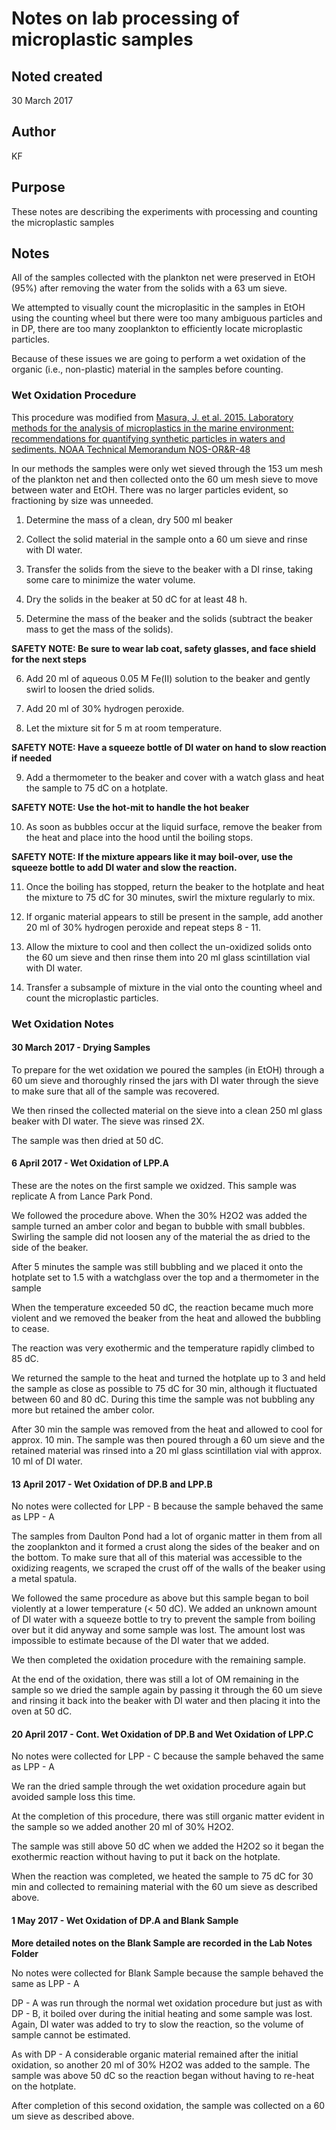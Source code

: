 # Notes on lab processing of microplastic samples

## Noted created
30 March 2017

## Author
KF

## Purpose
These notes are describing the experiments with processing and counting the microplastic samples

## Notes

All of the samples collected with the plankton net were preserved in EtOH (95%) after removing the water from the solids with a 63 um sieve.  

We attempted to visually count the microplasitic in the samples in EtOH using the counting wheel but there were too many ambiguous particles and in DP, there are too many zooplankton to efficiently locate microplastic particles.

Because of these issues we are going to perform a wet oxidation of the organic (i.e., non-plastic) material in the samples before counting.

### Wet Oxidation Procedure

This procedure was modified from [Masura, J. et al. 2015. Laboratory methods for the analysis of microplastics in the marine environment: recommendations for quantifying synthetic particles in waters and sediments. NOAA Technical Memorandum NOS-OR&R-48](https://marinedebris.noaa.gov/sites/default/files/publications-files/noaa_microplastics_methods_manual.pdf)

In our methods the samples were only wet sieved through the 153 um mesh of the plankton net and then collected onto the 60 um mesh sieve to move between water and EtOH.  There was no larger particles evident, so fractioning by size was unneeded.

1. Determine the mass of a clean, dry 500 ml beaker

2. Collect the solid material in the sample onto a 60 um sieve and rinse with DI water.

3. Transfer the solids from the sieve to the beaker with a DI rinse, taking some care to minimize the water volume.

4. Dry the solids in the beaker at 50 dC for at least 48 h.

5. Determine the mass of the beaker and the solids (subtract the beaker mass to get the mass of the solids).

**SAFETY NOTE: Be sure to wear lab coat, safety glasses, and face shield for the next steps**

6. Add 20 ml of aqueous 0.05 M Fe(II) solution to the beaker and gently swirl to loosen the dried solids.

7. Add 20 ml of 30% hydrogen peroxide.  

8. Let the mixture sit for 5 m at room temperature.

**SAFETY NOTE: Have a squeeze bottle of DI water on hand to slow reaction if needed**

9. Add a thermometer to the beaker and cover with a watch glass and heat the sample to 75 dC on a hotplate.

**SAFETY NOTE: Use the hot-mit to handle the hot beaker**

10. As soon as bubbles occur at the liquid surface, remove the beaker from the heat and place into the hood until the boiling stops. 

**SAFETY NOTE: If the mixture appears like it may boil-over, use the squeeze bottle to add DI water and slow the reaction.**

11. Once the boiling has stopped, return the beaker to the hotplate and heat the mixture to 75 dC for 30 minutes, swirl the mixture regularly to mix.

12. If organic material appears to still be present in the sample, add another 20 ml of 30% hydrogen peroxide and repeat steps 8 - 11.

13. Allow the mixture to cool and then collect the un-oxidized solids onto the 60 um sieve and then rinse them into 20 ml glass scintillation vial with DI water.

14. Transfer a subsample of mixture in the vial onto the counting wheel and count the microplastic particles.

### Wet Oxidation Notes

#### 30 March 2017 - Drying Samples

To prepare for the wet oxidation we poured the samples (in EtOH) through a 60 um sieve and thoroughly rinsed the jars with DI water through the sieve to make sure that all of the sample was recovered.

We then rinsed the collected material on the sieve into a clean 250 ml glass beaker with DI water. The sieve was rinsed 2X.

The sample was then dried at 50 dC.

#### 6 April 2017 - Wet Oxidation of LPP.A
These are the notes on the first sample we oxidzed. This sample was replicate A from Lance Park Pond.

We followed the procedure above.  When the 30% H2O2 was added the sample turned an amber color and began to bubble with small bubbles. Swirling the sample did not loosen any of the material the as dried to the side of the beaker.

After 5 minutes the sample was still bubbling and we placed it onto the hotplate set to 1.5 with a watchglass over the top and a thermometer in the sample

When the temperature exceeded 50 dC, the reaction became much more violent and we removed the beaker from the heat and allowed the bubbling to cease.

The reaction was very exothermic and the temperature rapidly climbed to 85 dC.

We returned the sample to the heat and turned the hotplate up to 3 and held the sample as close as possible to 75 dC for 30 min, although it fluctuated between 60 and 80 dC. During this time the sample was not bubbling any more but retained the amber color.

After 30 min the sample was removed from the heat and allowed to cool for approx. 10 min. The sample was then poured through a 60 um sieve and the retained material was rinsed into a 20 ml  glass scintillation vial with approx. 10 ml of DI water.

#### 13 April 2017 - Wet Oxidation of DP.B and LPP.B

No notes were collected for LPP - B because the sample behaved the same as LPP - A

The samples from Daulton Pond had a lot of organic matter in them from all the zooplankton and it formed a crust along the sides of the beaker and on the bottom.  To make sure that all of this material was accessible to the oxidizing reagents, we scraped the crust off of the walls of the beaker using a metal spatula.

We followed the same procedure as above but this sample began to boil violently at a lower temperature (< 50 dC).  We added an unknown amount of DI water with a squeeze bottle to try to prevent the sample from boiling over but it did anyway and some sample was lost.  The amount lost was impossible to estimate because of the DI water that we added.

We then completed the oxidation procedure with the remaining sample.

At the end of the oxidation, there was still a lot of OM remaining in the sample so we dried the sample again by passing it through the 60 um sieve and rinsing it back into the beaker with DI water and then placing it into the oven at 50 dC.

#### 20 April 2017 - Cont. Wet Oxidation of DP.B and Wet Oxidation of LPP.C

No notes were collected for LPP - C because the sample behaved the same as LPP - A

We ran the dried sample through the wet oxidation procedure again but avoided sample loss this time.  

At the completion of this procedure, there was still organic matter evident in the sample so we added another 20 ml of 30% H2O2.

The sample was still above 50 dC when we added the H2O2 so it began the exothermic reaction without having to put it back on the hotplate.

When the reaction was completed, we heated the sample to 75 dC for 30 min and collected to remaining material with the 60 um sieve as described above.

#### 1 May 2017 - Wet Oxidation of DP.A and Blank Sample

**More detailed notes on the Blank Sample are recorded in the Lab Notes Folder**

No notes were collected for Blank Sample because the sample behaved the same as LPP - A

DP - A was run through the normal wet oxidation procedure but just as with DP - B, it boiled over during the initial heating and some sample was lost. Again, DI water was added to try to slow the reaction, so the volume of sample cannot be estimated.

As with DP - A considerable organic material remained after the initial oxidation, so another 20 ml of 30% H2O2 was added to the sample. The sample was above 50 dC so the reaction began without having to re-heat on the hotplate.  

After completion of this second oxidation, the sample was collected on a 60 um sieve as described above.

